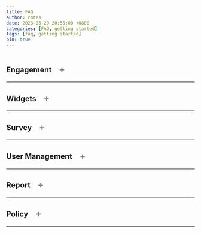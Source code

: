 ```yaml
---
title: FAQ
author: cotes
date: 2023-06-29 20:55:00 +0800
categories: [FAQ, getting started]
tags: [faq, getting started]
pin: true
---
```


<!--  This is a tab component -->

<details class="faq" onclick="toggleSymbol(this)">
<summary>
    <h3>Engagement 
        <span class="symbol">+</span>
    </h3>
</summary>


<details onclick="toggleSymbol(this)">
<summary>How do I create an engagement?<span class="symbol">+</span></summary>

You must be a Superuser to create an engagement.
To create an engagement, go to the Engagement Listing page and click the "Create an Engagement" button. This will take you to the Engagement creation page.
View all the steps on the <a href="https://bcgov.github.io/met-guide/posts/create-engagement/">Create Engagement</a> page. 

</details>

<details onclick="toggleSymbol(this)">
<summary>How do I edit an engagement?<span class="symbol">+</span></summary>

As a Superuser, you can edit an engagement at any time. As a Team Member, you can only edit an engagement before it is scheduled/published.
To edit an engagement, go to the Engagement Listing page and select "Edit Engagement" from the Action drop-down. This will take you to the Engagement Details page where you can edit your engagement. Alternatively, you can edit your engagement from the Preview Engagement page by clicking the "Edit Engagement" button.
View all the steps on the <a href="https://bcgov.github.io/met-guide/posts/edit-an-engagement/">Edit Engagement</a> page. 

</details>

<details onclick="toggleSymbol(this)">
<summary>How do I assign a Team Member/Reviewer to an Engagement?<span class="symbol">+</span></summary>

As a Superuser, you can assign any Team Member or Reviewer to any engagement. As a Team Member, you can assign any Team Member/Reviewer to an engagement that you are already assigned to.
To assign a user, go to the User Management page and select "Assign to an Engagement" from the Action drop-down. Alternatively for Team Members, you can go to the Engagement User Management page and click the "+ Add Team Member" button. 
View all the steps on the <a href="https://bcgov.github.io/met-guide/posts/add-team-member-or-reviewer-to-engagement/">Assign a Team Member/Reviewer to an Engagement</a> page. 

</details>

<details onclick="toggleSymbol(this)">
<summary>Where do I find the public URL to an Engagement?<span class="symbol">+</span></summary>

To access the public URL to an engagement, go to the Engagement Listing page and click on the desired engagement. Click on "Edit Engagement" and then go to the URL (links) tab. The top link will be for the Public Engagement Page. 
Alternatively, if the engagement is not yet open, you can select "Edit Engagement" from the Action drop-down on the Engagement Listing page.

</details>

<details onclick="toggleSymbol(this)">
<summary>How do I edit the dates the survey opens and closes?<span class="symbol">+</span></summary>

*This one is still under consideration* - ticket 2189

</details>

<details onclick="toggleSymbol(this)">
<summary>How do I change the date an Engagement is scheduled to go live?<span class="symbol">+</span></summary>

As a Superuser, you can change the date and time an engagement is scheduled to go live as long as you do it before the original scheduled time. To change the engagement go live date and time, go to the Engagement Listing page and click on the desired engagement. You will see a "Reschedule Engagement" button at the top. 

</details>

<details onclick="toggleSymbol(this)">
<summary>Can I edit an engagement that is published?<span class="symbol">+</span></summary>

*This one is still under consideration* - ticket 2189

</details>

</details>

<!--  This is the end of a tab component -->




<details class="faq" onclick="toggleSymbol(this)">
<summary>
    <h3>Widgets
        <span class="symbol">+</span>
    </h3>
</summary>


<details onclick="toggleSymbol(this)">
<summary>What are the widgets?<span class="symbol">+</span></summary>

Widgets are customizable modals that display different types of information about the engagement. To learn more and view all the widgets, visit the <a href="https://bcgov.github.io/met-guide/posts/widgets/">Widgets</a> page. 

</details>

<details onclick="toggleSymbol(this)">
<summary>How do I add a widget to an engagement?<span class="symbol">+</span></summary>

Superusers and Team Members can add widgets to display on the engagement page. Upon the creation of an engagement, a user will see the Widgets section on the right side of the screen. Click "Add Widget" and you will see all of the available widgets. To learn more and view all the widgets, visit the <a href="https://bcgov.github.io/met-guide/posts/widgets/">Widgets</a> page.

</details>

<details onclick="toggleSymbol(this)">
<summary>Do I need to add every widget to my engagement?<span class="symbol">+</span></summary>

No. Widgets are intended to be entirely customizable according to the engagement. 

</details>

</details>

<!--  This is the end of a tab component -->



<details class="faq" onclick="toggleSymbol(this)">
<summary>
    <h3>Survey
        <span class="symbol">+</span>
    </h3>
</summary>


<details onclick="toggleSymbol(this)">
<summary>How do I create a survey?<span class="symbol">+</span></summary>

You must be a Superuser to create a new survey. To create a survey, go to the Survey Listing page and click the "Create Survey" button. Choose the "Create a New Survey" option and approve of the Disclaimer and Statement of Responsibility for Survey Designers. To learn more about building your survey, visit the <a href="https://bcgov.github.io/met-guide/posts/survey-builder/">Widgets</a> page.

</details>

<details onclick="toggleSymbol(this)">
<summary>How do I edit a survey?<span class="symbol">+</span></summary>

Superusers and Team Members can edit surveys as long as the engagement it is linked to is not scheduled or published. After creating and saving a survey, you can edit it from the Survey Listing page or directly from the engagement it is attached to. From the survey listing page you can click "Edit Survey" from the Action drop-down, or you can click on the survey name then click on "Edit Survey" from the Preview Survey header. Alternatively, you can go to the Engagement Details page survey section and click the edit icon on the survey card. View all the steps on the <a href="https://bcgov.github.io/met-guide/posts/edit-a-survey/">Edit Survey</a> page. 

</details>

<details onclick="toggleSymbol(this)">
<summary>How do I review the new comments made in the survey and publish them?<span class="symbol">+</span></summary>

As a Superuser, you can review all comments on all engagements. As a Team Member, you can review comments on the engagement(s) you are assigned to. After clicking on a Comment ID from the Comment Listing page, you will be directed to the Comment Review page. There will be the option to approve, reject, or require that a comment needs futher review. If a comment is approved, it will be published to the public record (as long as the report includes it). To learn more about the comment review process, visit the <a href="https://bcgov.github.io/met-guide/posts/comment-review-page/">Comment Review</a> page.

</details>

<details onclick="toggleSymbol(this)">
<summary>How is the survey accessed by the public?<span class="symbol">+</span></summary>

The surveys are embedded directly in an engagement. When a member of the public is on the engagement page, they will click the "Share Your Thoughts" button and validate their email address. They will recieve an email notification to their provided email address which includes a link to the survey.

</details>

<details onclick="toggleSymbol(this)">
<summary>Can I create an engagement only accessible to B.C. Government employees?<span class="symbol">+</span></summary>

Yes. By clicking on the "Set-up as Internal Engagement" toggle in the Engagement Settings, your engagement will only be accessible to users with a @gov.bc.ca email address. For more information on engagement settings, visit the <a href="https://bcgov.github.io/met-guide/posts/engagement-settings/">Engagement Settings</a> page.

</details>

<details onclick="toggleSymbol(this)">
<summary>Can I send a survey to a select group of people?<span class="symbol">+</span></summary>

No. The application does not have the capability to send a survey to a select group of people at this time. 

</details>

</details>

<!--  This is the end of a tab component -->



<details class="faq" onclick="toggleSymbol(this)">
<summary>
    <h3>User Management
        <span class="symbol">+</span>
    </h3>
</summary>

<details onclick="toggleSymbol(this)">
<summary>What are the different user roles?<span class="symbol">+</span></summary>

There are 6 roles within this tool, and 4 of them are assignable/visible to an internal user. The 4 that will be assignable/visible include: Superusers, Team Members, Viewers, and Reviewers. To learn more about roles, visit the <a href="https://bcgov.github.io/met-guide/posts/user-roles/">User Roles</a> page.

</details>

<details onclick="toggleSymbol(this)">
<summary>How do I assign a role to a new user?<span class="symbol">+</span></summary>

*This one is still under consideration* - can only Superusers do it or TMs too?

</details>

<details onclick="toggleSymbol(this)">
<summary>How do I assign a Team Member/Reviewer to an engagement?<span class="symbol">+</span></summary>

A Superuser can assign any Team Member/Reviewer to any engagement. A Team Member can assign any Team Member/Reviewer to engagements that they are already assigned to. Team Members and Reviewers can be assigned to an engagement from the action drop-down on the User Management page. Additionally, Team Members can be assigned to engagements by the "Add Team Member" button on the Engagement User Management tab. View all the steps on the <a href="https://bcgov.github.io/met-guide/posts/add-team-member-or-reviewer-to-engagement/">Assign a Team Member/Reviewer to an Engagement</a> page. 

</details>

<details onclick="toggleSymbol(this)">
<summary>How do I remove a Team Member/Reviewer from an engagement?<span class="symbol">+</span></summary>

A Superuser can revoke Team Members and Reviewers from Engagements. Team Members and Reviewers can be revoked from an engagement from the action drop-down on the User Details page. Additionally, Team Members can be revoked from engagements through the action drop-down on the Engagement User Management tab. View all the steps on the <a href="https://bcgov.github.io/met-guide/posts/revokereinstate-team-member-or-reviewer-to-engagement/">Revoking/Reinstating a Team Member/Reviewer to an Engagement</a> page. 

</details>

<details onclick="toggleSymbol(this)">
<summary>How do I deactivate a user?<span class="symbol">+</span></summary>

You must be a Superuser to deactivate users.
To deactivate a user, go to the User Details page and click the "Deactivate" button on the top right of the screen. View all the steps on the <a href="https://bcgov.github.io/met-guide/posts/deactivate-or-reactivate-user/">Deactivate/Reactivate a User</a> page. 

</details>

<details onclick="toggleSymbol(this)">
<summary>What is the difference between the User Management tab in an engagement, the User Management page, and the User Details page?<span class="symbol">+</span></summary>

The User Management tab within an engagement includes the Team Members that are assigned to that particular engagement. The User Management page is a listing of all the users within the system and their roles. The User Details page is specific to each user and includes more information such as the engagements that this user is or was assigned to. 

</details>

</details>

<!--  This is the end of a tab component -->



<details class="faq" onclick="toggleSymbol(this)">
<summary>
    <h3>Report
        <span class="symbol">+</span>
    </h3>
</summary>

<details onclick="toggleSymbol(this)">
<summary>How can I select which questions will show on the public report?<span class="symbol">+</span></summary>

To do

</details>

<details onclick="toggleSymbol(this)">
<summary>How do I change the option to automatically send a report when the survey closes?<span class="symbol">+</span></summary>

To do

</details>

<details onclick="toggleSymbol(this)">
<summary>Where do I find the URL to the public report?<span class="symbol">+</span></summary>

To do

</details>

<details onclick="toggleSymbol(this)">
<summary>Where can I see the internal report?<span class="symbol">+</span></summary>

To do

</details>

</details>

<!--  This is the end of a tab component -->



<details class="faq" onclick="toggleSymbol(this)">
<summary>
    <h3>Policy
        <span class="symbol">+</span>
    </h3>
</summary>

<details onclick="toggleSymbol(this)">
<summary>What information can I ask for in my survey?<span class="symbol">+</span></summary>

To do

</details>

<details onclick="toggleSymbol(this)">
<summary>Is there any information I cannot ask for in my survey?<span class="symbol">+</span></summary>

To do

</details>

<details onclick="toggleSymbol(this)">
<summary>What is a Privacy Impact Assessment (PIA)?<span class="symbol">+</span></summary>

To do

</details>

<details onclick="toggleSymbol(this)">
<summary>Where can I find the Privacy Impact Assesment (PIA) for this tool?<span class="symbol">+</span></summary>

To do

</details>

</details>

<!--  This is the end of a tab component -->



<style>
.faq-wrapper{
  margin-bottom: 10px;
}

summary {
  display: flex;
  align-items: flex-end;
  flex-direction: row;
  justify-content: space-between;
  border-bottom: 1px solid black;
  font-weight: bold;
  font-size: 1.2em;
  cursor: pointer;
}

details[open] > summary {
  border-bottom: none;
}

details > p {
    padding-top: 10px;
    padding-bottom: 10px;
}

  
.symbol {
  background-color: transparent;
  border: none;
  color: gray;
  padding: 5px 15px;
  cursor: pointer;
  font-size: 1.2em;
}

</style>

<script>
function toggleSymbol(element) {
  const symbol = element.querySelector('span.symbol');

  if (element.hasAttribute('open')) {
    symbol.innerText = '+';
  } else {
    symbol.innerText = '-';
  }
}
</script>
